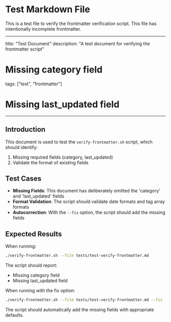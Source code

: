 # Test Markdown File

This is a test file to verify the frontmatter verification script. This file has intentionally incomplete frontmatter.

---
title: "Test Document"
description: "A test document for verifying the frontmatter script"
# Missing category field
tags: ["test", "frontmatter"]
# Missing last_updated field
---

## Introduction

This document is used to test the `verify-frontmatter.sh` script, which should identify:

1. Missing required fields (category, last_updated)
2. Validate the format of existing fields

## Test Cases

- **Missing Fields**: This document has deliberately omitted the 'category' and 'last_updated' fields
- **Format Validation**: The script should validate date formats and tag array formats
- **Autocorrection**: With the `--fix` option, the script should add the missing fields

## Expected Results

When running:

```bash
./verify-frontmatter.sh --file tests/test-verify-frontmatter.md
```

The script should report:
- Missing category field
- Missing last_updated field

When running with the fix option:
```bash
./verify-frontmatter.sh --file tests/test-verify-frontmatter.md --fix
```

The script should automatically add the missing fields with appropriate defaults. 